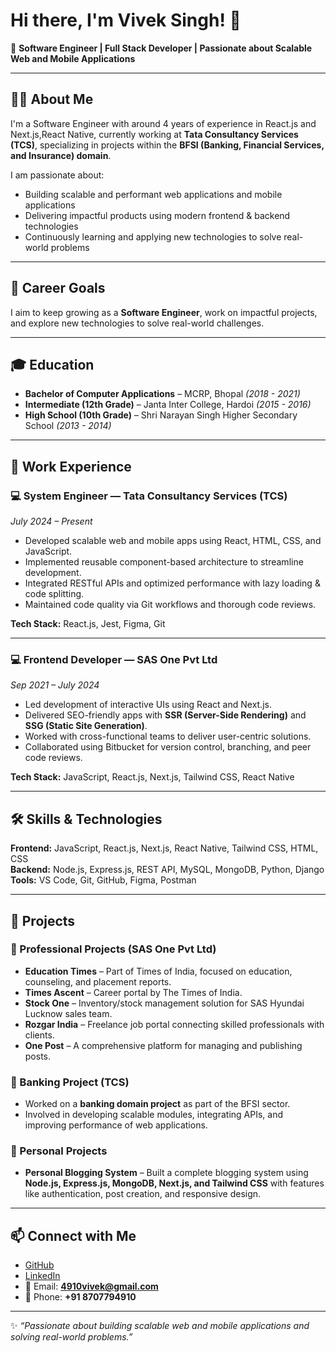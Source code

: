 # Hi there, I'm Vivek Singh! 👋  

🚀 **Software Engineer | Full Stack Developer | Passionate about Scalable Web and Mobile Applications**  

---

## 👨‍💻 About Me  
I'm a Software Engineer with around 4 years of experience in React.js and Next.js,React Native, currently working at **Tata Consultancy Services (TCS)**, specializing in projects within the **BFSI (Banking, Financial Services, and Insurance) domain**.  

I am passionate about:  
- Building scalable and performant web applications and mobile applications
- Delivering impactful products using modern frontend & backend technologies  
- Continuously learning and applying new technologies to solve real-world problems  

---

## 🎯 Career Goals  
I aim to keep growing as a **Software Engineer**, work on impactful projects, and explore new technologies to solve real-world challenges.  

---

## 🎓 Education  
- **Bachelor of Computer Applications** – MCRP, Bhopal *(2018 - 2021)* 
- **Intermediate (12th Grade)** – Janta Inter College, Hardoi *(2015 - 2016)*  
- **High School (10th Grade)** – Shri Narayan Singh Higher Secondary School *(2013 - 2014)*  

---

## 💼 Work Experience  

### 💻 System Engineer — Tata Consultancy Services (TCS)  
*July 2024 – Present*  
- Developed scalable web and mobile apps using React, HTML, CSS, and JavaScript.  
- Implemented reusable component-based architecture to streamline development.  
- Integrated RESTful APIs and optimized performance with lazy loading & code splitting.  
- Maintained code quality via Git workflows and thorough code reviews.  

**Tech Stack:** React.js, Jest, Figma, Git  

---

### 💻 Frontend Developer — SAS One Pvt Ltd  
*Sep 2021 – July 2024*  
- Led development of interactive UIs using React and Next.js.  
- Delivered SEO-friendly apps with **SSR (Server-Side Rendering)** and **SSG (Static Site Generation)**.  
- Worked with cross-functional teams to deliver user-centric solutions.  
- Collaborated using Bitbucket for version control, branching, and peer code reviews.  

**Tech Stack:** JavaScript, React.js, Next.js, Tailwind CSS, React Native  

---

## 🛠 Skills & Technologies  

**Frontend:** JavaScript, React.js, Next.js, React Native, Tailwind CSS, HTML, CSS  
**Backend:** Node.js, Express.js, REST API, MySQL, MongoDB, Python, Django  
**Tools:** VS Code, Git, GitHub, Figma, Postman  

---

## 📂 Projects  

### 🏢 Professional Projects (SAS One Pvt Ltd)  
- **Education Times** – Part of Times of India, focused on education, counseling, and placement reports.  
- **Times Ascent** – Career portal by The Times of India.  
- **Stock One** – Inventory/stock management solution for SAS Hyundai Lucknow sales team.  
- **Rozgar India** – Freelance job portal connecting skilled professionals with clients.  
- **One Post** – A comprehensive platform for managing and publishing posts.  

### 🏦 Banking Project (TCS)  
- Worked on a **banking domain project** as part of the BFSI sector.  
- Involved in developing scalable modules, integrating APIs, and improving performance of web applications.  

### 📝 Personal Projects  
- **Personal Blogging System** – Built a complete blogging system using **Node.js, Express.js, MongoDB, Next.js, and Tailwind CSS** with features like authentication, post creation, and responsive design.  

---

## 📫 Connect with Me  

- [GitHub](https://github.com/tomervivek)  
- [LinkedIn](https://www.linkedin.com/in/vivek-tomer/)  
- 📧 Email: **4910vivek@gmail.com**  
- 📱 Phone: **+91 8707794910** 

---
✨ _“Passionate about building scalable web and mobile applications and solving real-world problems.”_  
